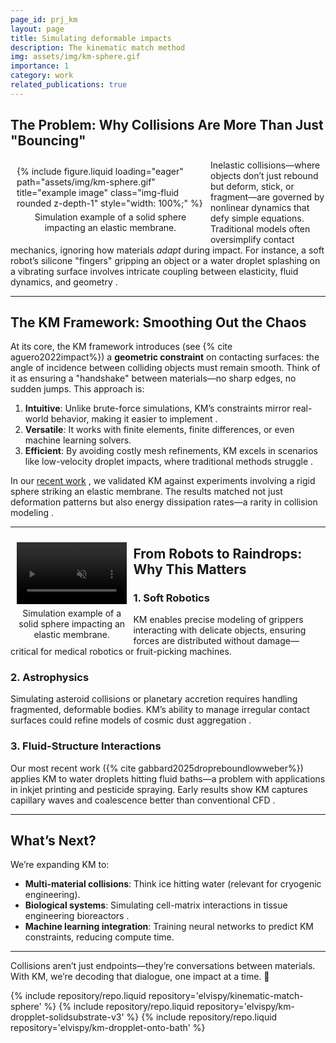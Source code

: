 ```yaml
---
page_id: prj_km
layout: page
title: Simulating deformable impacts
description: The kinematic match method
img: assets/img/km-sphere.gif
importance: 1
category: work
related_publications: true
---
```


## The Problem: Why Collisions Are More Than Just "Bouncing"

<figure style="float: left; margin: 10px; max-width: 300px;">
    {% include figure.liquid loading="eager" path="assets/img/km-sphere.gif" title="example image" class="img-fluid rounded z-depth-1" style="width: 100%;" %}
    <figcaption style="text-align: center; margin-top: 5px;">
        Simulation example of a solid sphere impacting an elastic membrane.
    </figcaption>
</figure>

Inelastic collisions—where objects don’t just rebound but deform, stick, or fragment—are governed by nonlinear dynamics that defy simple equations. Traditional models often oversimplify contact mechanics, ignoring how materials _adapt_ during impact. For instance, a soft robot’s silicone "fingers" gripping an object or a water droplet splashing on a vibrating surface involves intricate coupling between elasticity, fluid dynamics, and geometry .

---

## The KM Framework: Smoothing Out the Chaos

At its core, the KM framework introduces (see {% cite aguero2022impact%}) a **geometric constraint** on contacting surfaces: the angle of incidence between colliding objects must remain smooth. Think of it as ensuring a "handshake" between materials—no sharp edges, no sudden jumps. This approach is:

1. **Intuitive**: Unlike brute-force simulations, KM’s constraints mirror real-world behavior, making it easier to implement .
2. **Versatile**: It works with finite elements, finite differences, or even machine learning solvers.
3. **Efficient**: By avoiding costly mesh refinements, KM excels in scenarios like low-velocity droplet impacts, where traditional methods struggle .

In our [recent work](https://royalsocietypublishing.org/doi/10.1098/rspa.2022.0340) , we validated KM against experiments involving a rigid sphere striking an elastic membrane. The results matched not just deformation patterns but also energy dissipation rates—a rarity in collision modeling .

---

<figure style="float: left; margin: 10px; width: 35%;">
  <div style="position: relative; width: 100%; padding-bottom: 56.25%; height: 0; overflow: hidden;">
    <video autoplay muted loop controls 
           style="position: absolute; top: 0; left: 0; width: 100%; height: 100%;" 
           preload="auto">
      <source src="/assets/img/drop.mp4" type="video/mp4">
      Your browser does not support the video tag.
    </video>
  </div>
  <figcaption style="text-align: center; margin-top: 5px;">
    Simulation example of a solid sphere impacting an elastic membrane.
  </figcaption>
</figure>

## From Robots to Raindrops: Why This Matters

### 1. **Soft Robotics**

KM enables precise modeling of grippers interacting with delicate objects, ensuring forces are distributed without damage—critical for medical robotics or fruit-picking machines.

### 2. **Astrophysics**

Simulating asteroid collisions or planetary accretion requires handling fragmented, deformable bodies. KM’s ability to manage irregular contact surfaces could refine models of cosmic dust aggregation .

### 3. **Fluid-Structure Interactions**

Our most recent work ({% cite gabbard2025dropreboundlowweber%}) applies KM to water droplets hitting fluid baths—a problem with applications in inkjet printing and pesticide spraying. Early results show KM captures capillary waves and coalescence better than conventional CFD .

---

## What’s Next?

We’re expanding KM to:

- **Multi-material collisions**: Think ice hitting water (relevant for cryogenic engineering).
- **Biological systems**: Simulating cell-matrix interactions in tissue engineering bioreactors .
- **Machine learning integration**: Training neural networks to predict KM constraints, reducing compute time.

---

Collisions aren’t just endpoints—they’re conversations between materials. With KM, we’re decoding that dialogue, one impact at a time. 🚀

<div class="repositories d-flex flex-wrap flex-md-row flex-column justify-content-between align-items-center">
    {% include repository/repo.liquid repository='elvispy/kinematic-match-sphere' %}  
    {% include repository/repo.liquid repository='elvispy/km-dropplet-solidsubstrate-v3' %}  
    {% include repository/repo.liquid repository='elvispy/km-dropplet-onto-bath' %}  
</div>

